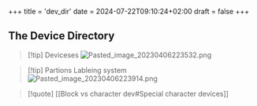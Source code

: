 +++
title = 'dev_dir'
date = 2024-07-22T09:10:24+02:00
draft = false
+++

## The Device Directory 

>[!tip] Deviceses 
>![Pasted_image_20230406223532.png](/Pasted_image_20230406223532.png)

>[!tip] Partions Lableing system  
>![Pasted_image_20230406223914.png](/Pasted_image_20230406223914.png)




>[!quote]   [[Block vs character dev#Special character devices]]